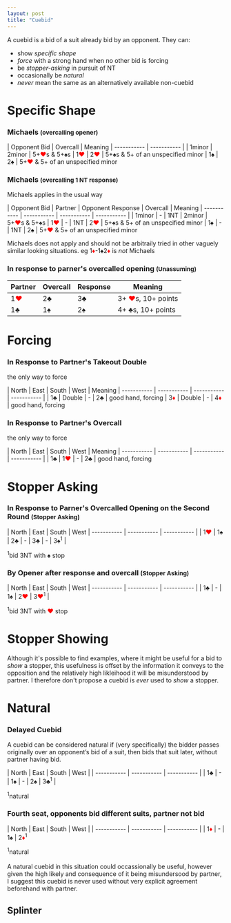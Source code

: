 ```yaml
---
layout: post
title: "Cuebid"
---
```


A cuebid is a bid of a suit already bid by an opponent.
They can:
- show *specific shape*
- *force* with a strong hand when no other bid is forcing
- be *stopper-asking* in pursuit of NT
- occasionally be *natural*
- *never* mean the same as an alternatively available non-cuebid

# Specific Shape
### Michaels <small>(overcalling opener)</small>

| Opponent Bid | Overcall |  Meaning
| ----------- | ----------- |
| 1minor | 2minor | 5+<font style='color:red;'>&hearts;</font>s & 5+&spades;s
| 1<font style='color:red;'>&hearts;</font> | 2<font style='color:red;'>&hearts;</font> | 5+&spades;s & 5+ of an unspecified minor
| 1<font style='color:black;'>&spades;</font> | 2<font style='color:black;'>&spades;</font> | 5+<font style='color:red;'>&hearts;</font> & 5+ of an unspecified minor

### Michaels <small>(overcalling 1 NT response)</small>
Michaels applies in the usual way

| Opponent Bid | Partner |  Opponent Response | Overcall | Meaning
| ----------- | ----------- | ----------- | ----------- |
| 1minor | - | 1NT | 2minor | 5+<font style='color:red;'>&hearts;</font>s & 5+&spades;s
| 1<font style='color:red;'>&hearts;</font> | - | 1NT | 2<font style='color:red;'>&hearts;</font> | 5+&spades;s & 5+ of an unspecified minor
| 1<font style='color:black;'>&spades;</font> | - | 1NT |  2<font style='color:black;'>&spades;</font> | 5+<font style='color:red;'>&hearts;</font> & 5+ of an unspecified minor

Michaels does not apply and should not be arbitraily tried in other vaguely similar looking situations.
eg 1<font style='color:red;'>&diams;</font>-1&spades;2<font style='color:red;'>&diams;</font> is *not* Michaels


### In response to parner's overcalled opening <small>(Unassuming)</small>

| Partner | Overcall | Response | Meaning
| ----------- | ----------- | ----------- | ----------- |
| 1<font style='color:red;'>&hearts;</font> | 2<font style='color:black;'>&clubs;</font> | 3<font style='color:black;'>&clubs;</font> | 3+ <font style='color:red;'>&hearts;</font>s, 10+ points
| 1&clubs; | 1&spades; | 2&spades; | 4+ &clubs;s, 10+ points

# Forcing

### In Response to Partner's Takeout Double
the only way to force

| North | East | South | West | Meaning
| ----------- | ----------- | ----------- | ----------- |
| 1&clubs; | Double | - | 2&clubs; | good hand, forcing
| 3<font style='color:red;'>&diams;</font> | Double | - | 4<font style='color:red;'>&diams;</font> | good hand, forcing

### In Response to Partner's Overcall
the only way to force

| North | East | South | West | Meaning
| ----------- | ----------- | ----------- | ----------- |
| 1&clubs; | 1<font style='color:red;'>&hearts;</font> | - | 2&clubs; | good hand, forcing

# Stopper Asking

### In Response to Parner's Overcalled Opening on the Second Round <small>(Stopper Asking)</small>

| North | East | South | West
| ----------- | ----------- | ----------- |
| 1<font style='color:red;'>&hearts;</font> | 1&spades; | 2&clubs; | -
| 3&clubs; | - | 3&spades;<sup>1</sup> | 

<sup>1</sup>bid 3NT with &spades; stop

### By Opener after response and overcall <small>(Stopper Asking)</small>

| North | East | South | West
| ----------- | ----------- | ----------- |
| 1&clubs; | - | 1&spades; | 2<font style='color:red;'>&hearts;</font>
| 3<font style='color:red;'>&hearts;</font><sup>1</sup> |

<sup>1</sup>bid 3NT with <font style='color:red;'>&hearts;</font> stop

# Stopper Showing

Although it's possible to find examples, where it might be useful for a bid to *show* a stopper, this usefulness is offset by the information it conveys to the opposition and the relatively high likleihood it will be misunderstood by partner. I therefore don't propose a cuebid is *ever* used to *show* a stopper.

# Natural
### Delayed Cuebid

A cuebid can be considered natural if (very specifically) the bidder passes originally over an opponent’s bid of a suit, then bids that suit later, without partner having bid.

| North | East | South | West |
| ----------- | ----------- | ----------- |
| 1&clubs; | - | 1&spades; | -
| 2&spades; | 3&clubs;<sup>1</sup> |

<sup>1</sup>natural

### Fourth seat, opponents bid different suits, partner not bid

| North | East | South | West |
| ----------- | ----------- | ----------- |
| 1<font style='color:red;'>&diams;</font> | - | 1&spades; |  2<font style='color:red;'>&diams;</font><sup>1</sup>

<sup>1</sup>natural<br><br> 
A natural cuebid in this situation could occassionally be useful, however given the high likely and consequence of it being misundersood by partner, I suggest this cuebid is never used without very explicit agreement beforehand with partner. 

## Splinter